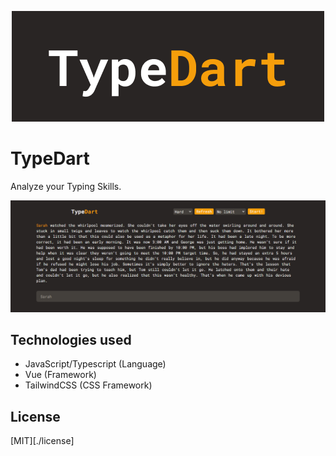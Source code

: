 <p align="center">
    <img src="./public/logo-transparent.png">
</p>

# TypeDart

Analyze your Typing Skills.

<p align="center">
    <img src="./public/screenshot.png">
</p>

## Technologies used

-   JavaScript/Typescript (Language)
-   Vue (Framework)
-   TailwindCSS (CSS Framework)

## License

[MIT][./license]
